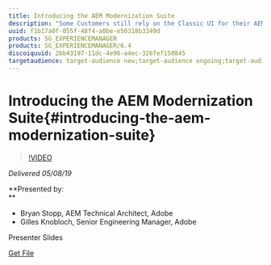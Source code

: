 ```yaml
---
title: Introducing the AEM Modernization Suite
description: "Some Customers still rely on the Classic UI for their AEM Sites authoring experience. With the deprecation of this interface, a Summit lab was proposed to help our customers update their implementations to the newest capabilities. To support the Lab and provide our customers with the necessary means, Bryan Stopp and Gilles Knobloch created the AEM Modernization Tool Suite.  Come learn about this new tool’s capabilities to: Convert Static Template Pages to Editable Templates | Convert Custom/Legacy components to Core Component Proxies (or other custom Components) | Import and Convert Component Designs as Editable Template Policies | And (of course) Update Classic/Coral2 Dialogs to Coral 3 Dialogs  "
uuid: f1b17a0f-055f-48f4-a0be-e50318b3349d
products: SG_EXPERIENCEMANAGER
products: SG_EXPERIENCEMANAGER/6.4
discoiquuid: 2bb43197-11dc-4e96-a4ec-326fef150845
targetaudience: target-audience new;target-audience ongoing;target-audience upgrader
---
```


# Introducing the AEM Modernization Suite{#introducing-the-aem-modernization-suite}

>[!VIDEO](https://video.tv.adobe.com/v/27322?quality=9)

*Delivered 05/08/19*

**Presented by:   
**

* Bryan Stopp, AEM Technical Architect, Adobe
* Gilles Knobloch, Senior Engineering Manager, Adobe

Presenter Slides

[Get File](assets/modernization-toolsaemgems.pdf)
